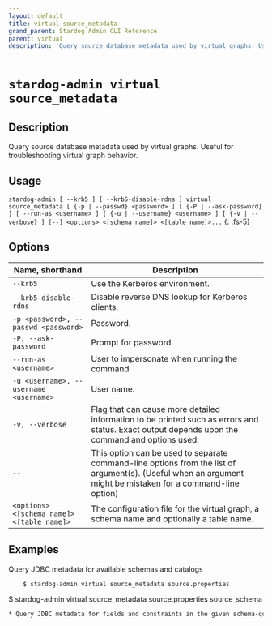 ```yaml
---
layout: default
title: virtual source_metadata
grand_parent: Stardog Admin CLI Reference
parent: virtual
description: 'Query source database metadata used by virtual graphs. Useful for troubleshooting virtual graph behavior.'
---
```


#  `stardog-admin virtual source_metadata` 
## Description
Query source database metadata used by virtual graphs. Useful for troubleshooting virtual graph behavior.<br>
## Usage
`stardog-admin [ --krb5 ] [ --krb5-disable-rdns ] virtual  source_metadata [ {-p | --passwd} <password> ] [ {-P | --ask-password} ] [ --run-as <username> ] [ {-u | --username} <username> ] [ {-v | --verbose} ] [--] <options> <[schema name]> <[table name]>...`
{: .fs-5}
## Options

Name, shorthand | Description 
---|---
`--krb5` | Use the Kerberos environment.
`--krb5-disable-rdns` | Disable reverse DNS lookup for Kerberos clients.
`-p <password>, --passwd <password>` | Password.
`-P, --ask-password` | Prompt for password.
`--run-as <username>` | User to impersonate when running the command
`-u <username>, --username <username>` | User name.
`-v, --verbose` | Flag that can cause more detailed information to be printed such as errors and status. Exact output depends upon the command and options used.
`--` | This option can be used to separate command-line options from the list of argument(s). (Useful when an argument might be mistaken for a command-line option)
`<options> <[schema name]> <[table name]>` | The configuration file for the virtual graph, a schema name and optionally a table name.

## Examples
Query JDBC metadata for available schemas and catalogs
```bash
    $ stardog-admin virtual source_metadata source.properties
```
$ stardog-admin virtual source_metadata source.properties source_schema
```bash
* Query JDBC metadata for fields and constraints in the given schema-qualified table
```


